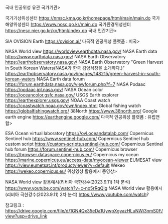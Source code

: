 국내 인공위성 유관 국가기관>

국가기상위성센터 https://nmsc.kma.go.kr/homepage/html/main/main.do
국가해양위성센터 https://www.nosc.go.kr/main.do
국가환경위성센터 https://nesc.nier.go.kr/ko/html/index.do
국내 민간기관>

SIA OVISION Earth https://ovision.ai/
다국적 인공위성 플랫폼 : 미국>

NASA World view https://worldview.earthdata.nasa.gov/
NASA Earth data https://www.earthdata.nasa.gov/
NASA Earth Observatory https://earthobservatory.nasa.gov/
NASA Earth Observatory "Green Harvest in South Korean Waters(NASA가 한국 김양식장을 소개하다.)" https://earthobservatory.nasa.gov/images/148215/green-harvest-in-south-korean-waters
NASA Earth data forum https://forum.earthdata.nasa.gov/viewforum.php?f=7
NASA Podaac https://podaac.jpl.nasa.gov/
NASA Ocean color https://oceancolor.gsfc.nasa.gov/
USGS Earth explorer https://earthexplorer.usgs.gov/
NOAA Coast watch https://coastwatch.noaa.gov/cwn/index.html
Global fishing watch https://globalfishingwatch.org/
38North https://www.38north.org/
Google earth engine https://earthengine.google.com/
다국적 인공위성 플랫폼 : 유럽연합>

ESA Ocean virtual laboratory https://ovl.oceandatalab.com/
Copernicus Sentinel hub https://www.sentinel-hub.com/
Copernicus Sentinel hub custom script https://custom-scripts.sentinel-hub.com/
Copernicus Sentinel hub forum https://forum.sentinel-hub.com/
Copernicus browser https://browser.dataspace.copernicus.eu/
Copernicus my ocean https://marine.copernicus.eu/access-data/myocean-viewer
EUMESAT view https://view.eumetsat.int/productviewer?v=default
Wekeo https://wekeo.copernicus.eu/
위성영상 활용예시 동영상>

NASA World view 활용예시(리비아 극한강수(2023.9.11) 1차 분석) https://www.youtube.com/watch?v=c-no5rRqQIg
NASA World view 활용예시(리비아 극한강수(2023.9.11) 2차 분석) https://www.youtube.com/watch?

참고링크 : https://drive.google.com/file/d/1GN4Qx35eDa1UywpXgyazHLuNWi3nmS0F/view?usp=drive_link
